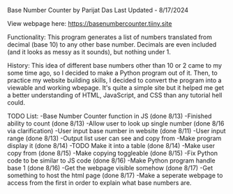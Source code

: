 Base Number Counter by Parijat Das
Last Updated - 8/17/2024

View webpage here: https://basenumbercounter.tiiny.site

Functionality:
This program generates a list of numbers translated from decimal (base 10) to any other base number. Decimals are even included (and it looks as messy as it sounds), but nothing under 1.

History:
This idea of different base numbers other than 10 or 2 came to my some time ago, so I decided to make a Python program out of it. Then, to practice my website building skills, I decided to convert the program into a viewable and working wbepage. It's quite a simple site but it helped me get a better understanding of HTML, JavaScript, and CSS than any tutorial hell could. 

TODO List:
-Base Number Counter function in JS (done 8/13)
    -Finished ability to count (done 8/13)
    -Allow user to look up single number (done 8/16 via clarification)
-User input base number in website (done 8/11)
    -User input range (done 8/13)
-Output list user can see and copy from
    -Make program display it (done 8/14)
    -TODO Make it into a table (done 8/14)
    -Make user copy from (done 8/15)
        -Make copying toggleable (done 8/15)
-Fix Python code to be similar to JS code (done 8/16)
    -Make Python program handle base 1 (done 8/16)
-Get the webpage visible somehow (done 8/17)
    -Get something to host the html page (done 8/17)
-Make a seperate webpage to access from the first in order to explain what base numbers are. 
